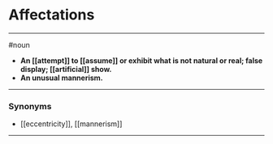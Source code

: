 # Affectations
---
#noun
- **An [[attempt]] to [[assume]] or exhibit what is not natural or real; false display; [[artificial]] show.**
- **An unusual mannerism.**
---
### Synonyms
- [[eccentricity]], [[mannerism]]
---
